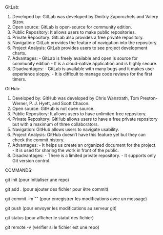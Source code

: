 GitLab:

 1. Developed by: GitLab was developed by Dmitriy Zaporozhets and Valery Sizov.
 2. Open source: GitLab is open-source for community edition.
 3. Public Repository: It allows users to make public repositories.
 4. Private Repository: GitLab also provides a free private repository.
 5. Navigation: GitLab provides the feature of navigation into the repository.
 6. Project Analysis: GitLab provides users to see project development charts.
 7. Advantages: - GitLab is freely available and open is source for community edition
		- It is a cloud-native application and is highly secure.
 8. Disadvantages: - GitLab is available with many bugs and it makes user experience sloppy.
		- It is difficult to manage code reviews for the first timers.

GitHub:

 1. Developed by: GitHub was developed by Chris Wanstrath, Tom Preston-Werner, P. J. Hyett, and Scott Chacon.
 2. Open source: GitHub is not open source.
 3. Public Repository: It allows users to have unlimited free repository.
 4. Private Repository: GitHub allows users to have a free private repository but with a maximum of three collaborators.
 5. Navigation: GitHub allows users to navigate usability.
 6. Project Analysis: GitHub doesn’t have this feature yet but they can check the commit history.
 7. Advantages: - It helps us create an organized document for the project.
		- It is used for sharing the work in front of the public.
 8. Disadvantages: - There is a limited private repository.
		- It supports only Git version control.

COMMANDS:

git init (pour initialiser une repo)

git add . (pour ajouter des fichier pour être commit)

git commit -m "" (pour enregistrer les modifications avec un message)

git push (pour envoyer les modifications au serveur git)

git status (pour afficher le statut des fichier)

git remote -v (vérifier si le fichier est une repo)